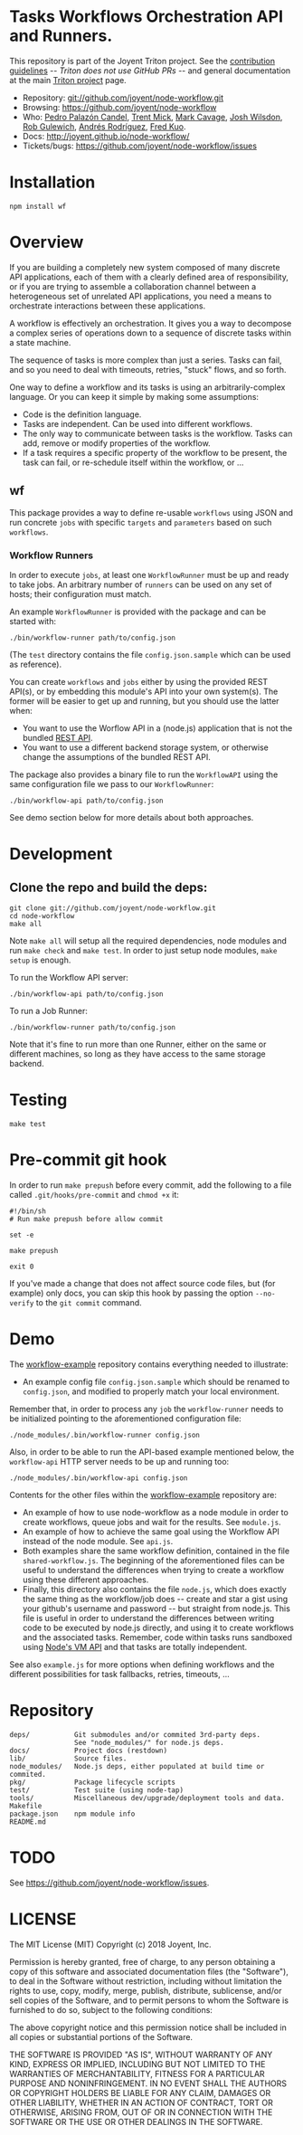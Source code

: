 # Tasks Workflows Orchestration API and Runners.

This repository is part of the Joyent Triton project. See the [contribution
guidelines](https://github.com/joyent/triton/blob/master/CONTRIBUTING.md) --
*Triton does not use GitHub PRs* -- and general documentation at the main
[Triton project](https://github.com/joyent/triton) page.


- Repository: <git://github.com/joyent/node-workflow.git>
- Browsing: <https://github.com/joyent/node-workflow>
- Who: [Pedro Palazón Candel](https://github.com/kusor), [Trent Mick](https://github.com/trentm), [Mark Cavage](https://github.com/mcavage), [Josh Wilsdon](https://github.com/joshwilsdon), [Rob Gulewich](https://github.com/rgulewich), [Andrés Rodríguez](https://github.com/cachafla), [Fred Kuo](https://github.com/fkuo).
- Docs: <http://joyent.github.io/node-workflow/>
- Tickets/bugs: <https://github.com/joyent/node-workflow/issues>


# Installation

    npm install wf

# Overview

If you are building a completely new system composed of many discrete API
applications, each of them with a clearly defined area of responsibility, or
if you are trying to assemble a collaboration channel between a heterogeneous
set of unrelated API applications, you need a means to orchestrate interactions
between these applications.

A workflow is effectively an orchestration. It gives you a way to decompose a
complex series of operations down to a sequence of discrete tasks within a state
machine.

The sequence of tasks is more complex than just a series. Tasks can fail, and
so you need to deal with timeouts, retries, "stuck" flows, and so forth.

One way to define a workflow and its tasks is using an arbitrarily-complex
language. Or you can keep it simple by making some assumptions:

* Code is the definition language.
* Tasks are independent. Can be used into different workflows.
* The only way to communicate between tasks is the workflow. Tasks can add,
  remove or modify properties of the workflow.
* If a task requires a specific property of the workflow to be present, the
  task can fail, or re-schedule itself within the workflow, or ...

## wf

This package provides a way to define re-usable `workflows` using JSON and run
concrete `jobs` with specific `targets` and `parameters` based on such
`workflows`.

### Workflow Runners

In order to execute `jobs`, at least one `WorkflowRunner` must be up and ready
to take jobs. An arbitrary number of `runners` can be used on any set of hosts;
their configuration must match.

An example `WorkflowRunner` is provided with the package and can be started
with:

    ./bin/workflow-runner path/to/config.json

(The `test` directory contains the file `config.json.sample` which can be
used as reference).

You can create `workflows` and `jobs` either by using the provided REST API(s),
or by embedding this module's API into your own system(s). The former will be
easier to get up and running, but you should use the latter when:

- You want to use the Worflow API in a (node.js) application that is not the
  bundled [REST API](http://joyent.github.io/node-workflow/workflowapi.html).
- You want to use a different backend storage system, or otherwise change the
  assumptions of the bundled REST API.

The package also provides a binary file to run the `WorkflowAPI` using the
same configuration file we pass to our `WorkflowRunner`:

    ./bin/workflow-api path/to/config.json

See demo section below for more details about both approaches.

# Development

## Clone the repo and build the deps:

    git clone git://github.com/joyent/node-workflow.git
    cd node-workflow
    make all

Note `make all` will setup all the required dependencies, node modules and run
`make check` and `make test`. In order to just setup node modules, `make setup`
is enough.

To run the Workflow API server:

    ./bin/workflow-api path/to/config.json

To run a Job Runner:

    ./bin/workflow-runner path/to/config.json

Note that it's fine to run more than one Runner, either on the same or different
machines, so long as they have access to the same storage backend.

# Testing

    make test

# Pre-commit git hook

In order to run `make prepush` before every commit, add the following to a file
called `.git/hooks/pre-commit` and `chmod +x` it:

    #!/bin/sh
    # Run make prepush before allow commit

    set -e

    make prepush

    exit 0

If you've made a change that does not affect source code files, but (for
example) only docs, you can skip this hook by passing the option `--no-verify`
to the `git commit` command.

# Demo

The [workflow-example](https://github.com/kusor/node-workflow-example)
repository contains everything needed to illustrate:

- An example config file `config.json.sample` which should be renamed to 
  `config.json`, and modified to properly match your local environment.

Remember that, in order to process any `job` the `workflow-runner` needs to be
initialized pointing to the aforementioned configuration file:

    ./node_modules/.bin/workflow-runner config.json

Also, in order to be able to run the API-based example mentioned below, the
`workflow-api` HTTP server needs to be up and running too:

    ./node_modules/.bin/workflow-api config.json

Contents for the other files within the [workflow-example](https://github.com/kusor/node-workflow-example)
repository are:

- An example of how to use node-workflow as a node module in order to create
  workflows, queue jobs and wait for the results. See `module.js`.
- An example of how to achieve the same goal using the Workflow API instead of
  the node module. See `api.js`.
- Both examples share the same workflow definition, contained in the file
  `shared-workflow.js`. The beginning of the aforementioned files
  can be useful to understand the differences when trying to create a workflow
  using these different approaches.
- Finally, this directory also contains the file `node.js`, which does
  exactly the same thing as the workflow/job does -- create and star a gist
  using your github's username and password -- but straight from node.js. This
  file is useful in order to understand the differences between writing code
  to be executed by node.js directly, and using it to create workflows and the
  associated tasks. Remember, code within tasks runs sandboxed using
  [Node's VM API](http://nodejs.org/docs/latest/api/vm.html) and that tasks
  are totally independent.

See also `example.js` for more options when defining workflows and the different
possibilities for task fallbacks, retries, timeouts, ...

# Repository

    deps/           Git submodules and/or commited 3rd-party deps.
                    See "node_modules/" for node.js deps.
    docs/           Project docs (restdown)
    lib/            Source files.
    node_modules/   Node.js deps, either populated at build time or commited.
    pkg/            Package lifecycle scripts
    test/           Test suite (using node-tap)
    tools/          Miscellaneous dev/upgrade/deployment tools and data.
    Makefile
    package.json    npm module info
    README.md

# TODO

See https://github.com/joyent/node-workflow/issues.

# LICENSE

The MIT License (MIT) Copyright (c) 2018 Joyent, Inc.

Permission is hereby granted, free of charge, to any person obtaining a copy of this software and associated documentation files (the "Software"), to deal in the Software without restriction, including without limitation the rights to use, copy, modify, merge, publish, distribute, sublicense, and/or sell copies of the Software, and to permit persons to whom the Software is furnished to do so, subject to the following conditions:

The above copyright notice and this permission notice shall be included in all copies or substantial portions of the Software.

THE SOFTWARE IS PROVIDED "AS IS", WITHOUT WARRANTY OF ANY KIND, EXPRESS OR IMPLIED, INCLUDING BUT NOT LIMITED TO THE WARRANTIES OF MERCHANTABILITY, FITNESS FOR A PARTICULAR PURPOSE AND NONINFRINGEMENT. IN NO EVENT SHALL THE AUTHORS OR COPYRIGHT HOLDERS BE LIABLE FOR ANY CLAIM, DAMAGES OR OTHER LIABILITY, WHETHER IN AN ACTION OF CONTRACT, TORT OR OTHERWISE, ARISING FROM, OUT OF OR IN CONNECTION WITH THE SOFTWARE OR THE USE OR OTHER DEALINGS IN THE SOFTWARE.


